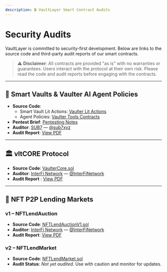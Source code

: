 ```yaml
---
description: 🔒 VaultLayer Smart Contract Audits
---
```


# Security Audits

VaultLayer is committed to security-first development. Below are links to the source code and third-party audit reports of our smart contracts.

> ⚠️ **Disclaimer**: All contracts are provided "as is" with no warranties or guarantees. Users interact with the protocol at their own risk. Please read the code and audit reports before engaging with the contracts.

***

## 🧠 Smart Vaults & Vaulter AI Agent Policies

* **Source Code**:
  * Smart Vault Lit Actions: [Vaulter Lit Actions](https://github.com/VaultLayer/vaulter-tools/tree/main/packages/aw-tool/src/lib/lit-action-utils)
  * Agent Policies: [Vaulter Tools Contracts](https://github.com/VaultLayer/vaulter-tools/tree/main/packages/aw-contracts)
* **Pentest Brief**: [Pentesting Notes](https://github.com/VaultLayer/vaulter-tools/blob/main/packages/pentest/Pentesting.md)
* **Auditor**: [SUB7](https://sub7.xyz/) — [@sub7xyz](https://twitter.com/sub7xyz)
* **Audit Report**: [View PDF](https://github.com/VaultLayer/vaulter-tools/blob/main/packages/audits/SUB7_REPORT_VaultLayer%20Audit_20250605-131228.pdf)

***

## 🏛️ vltCORE Protocol

* **Source Code**: [VaulterCore.sol](https://github.com/VaultLayer/vaultlayer-protocol/blob/main/packages/contracts/src/VaulterCore.sol)
* **Auditor**: [InterFi Network](https://interfi.network/) — [@InterFiNetwork](https://twitter.com/InterFiNetwork)
* **Audit Report** : [View PDF](https://github.com/VaultLayer/vaultlayer-protocol/blob/main/packages/contracts/audits/VaulterCore_AuditReport_InterFi.pdf)

***

## 🤝 NFT P2P Lending Markets

### v1 – NFTLendAuction

* **Source Code**: [NFTLendAuctionV1.sol](https://github.com/VaultLayer/vaultlayer-protocol/blob/main/packages/contracts/src/NFTLendAuctionV1.sol)
* **Auditor**: [InterFi Network](https://interfi.network/) — [@InterFiNetwork](https://twitter.com/InterFiNetwork)
* **Audit Report**: [View PDF](https://github.com/VaultLayer/vaultlayer-protocol/blob/main/packages/contracts/audits/NFTLendAuctionV1_AuditReport_InterFi.pdf)

### v2 – NFTLendMarket

* **Source Code**: [NFTLendMarket.sol](https://github.com/VaultLayer/vaultlayer-protocol/blob/main/packages/contracts/src/NFTLendMarket.sol)
* **Audit Status**: _Not yet audited._ Use with caution and monitor for updates.

